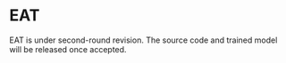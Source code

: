 # EAT

EAT is under second-round revision. The source code and trained model will be released once accepted.
